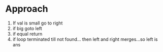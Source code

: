 # Approach
1. If val is small go to right
2. if big goto left
3. if equal return
4. if loop terminated till not found... then left and right merges...so left is ans
